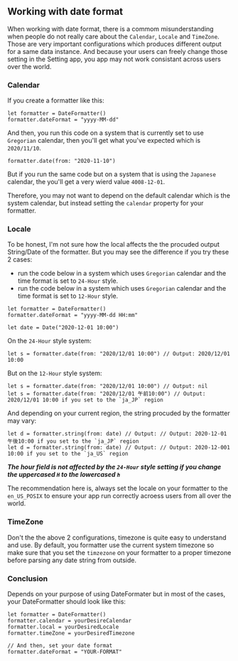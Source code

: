 ## Working with date format

When working with date format, there is a commom misunderstanding when people do not really care about the `Calendar`, `Locale` and `TimeZone`.
Those are very important configurations which produces different output for a same data instance. 
And because your users can freely change those setting in the Setting app, you app may not work consistant across users over the world.

### Calendar
If you create a formatter like this:
```
let formatter = DateFormatter()
formatter.dateFormat = "yyyy-MM-dd"
```

And then, you run this code on a system that is currently set to use `Gregorian` calendar, 
then you'll get what you've expected which is `2020/11/10`.
```
formatter.date(from: "2020-11-10")
```
But if you run the same code but on a system that is using the `Japanese` calendar, 
the you'll get a very wierd value `4008-12-01`.

Therefore, you may not want to depend on the default calendar which is the system calendar, 
but instead setting the `calendar` property for your formatter.

### Locale
To be honest, I'm not sure how the local affects the the procuded output String/Date of the formatter.
But you may see the difference if you try these 2 cases:
- run the code below in a system which uses `Gregorian` calendar and the time format is set to `24-Hour` style.
- run the code below in a system which uses `Gregorian` calendar and the time format is set to `12-Hour` style.

```
let formatter = DateFormatter()
formatter.dateFormat = "yyyy-MM-dd HH:mm"

let date = Date("2020-12-01 10:00")
```

On the `24-Hour` style system:
```
let s = formatter.date(from: "2020/12/01 10:00") // Output: 2020/12/01 10:00
```

But on the `12-Hour` style system:
```
let s = formatter.date(from: "2020/12/01 10:00") // Output: nil
let s = formatter.date(from: "2020/12/01 午前10:00") // Output: 2020/12/01 10:00 if you set to the `ja_JP` region
```

And depending on your current region, the string procuded by the formatter may vary:

```
let d = formatter.string(from: date) // Output: // Output: 2020-12-01 午後10:00 if you set to the `ja_JP` region
let d = formatter.string(from: date) // Output: // Output: 2020-12-001 10:00 if you set to the `ja_US` region
```

***The hour field is not affected by the `24-Hour` style setting if you change the uppercased `H` to the lowercased `h`***

The recommendation here is, always set the locale on your formatter to the `en_US_POSIX` 
to ensure your app run correctly acroess users from all over the world.

### TimeZone
Don't the the above 2 configurations, timezone is quite easy to understand and use.
By default, you formatter use the current system timezone so make sure that 
you set the `timzezone` on your formatter to a proper timezone before parsing any date string from outside.


### Conclusion
Depends on your purpose of using DateFormater but in most of the cases, your DateFormatter should look like this:

```
let formatter = DateFormatter()
formatter.calendar = yourDesireCalendar
formatter.local = yourDesiredLocale
formatter.timeZone = yourDesiredTimezone

// And then, set your date format
formatter.dateFormat = "YOUR-FORMAT"

```

